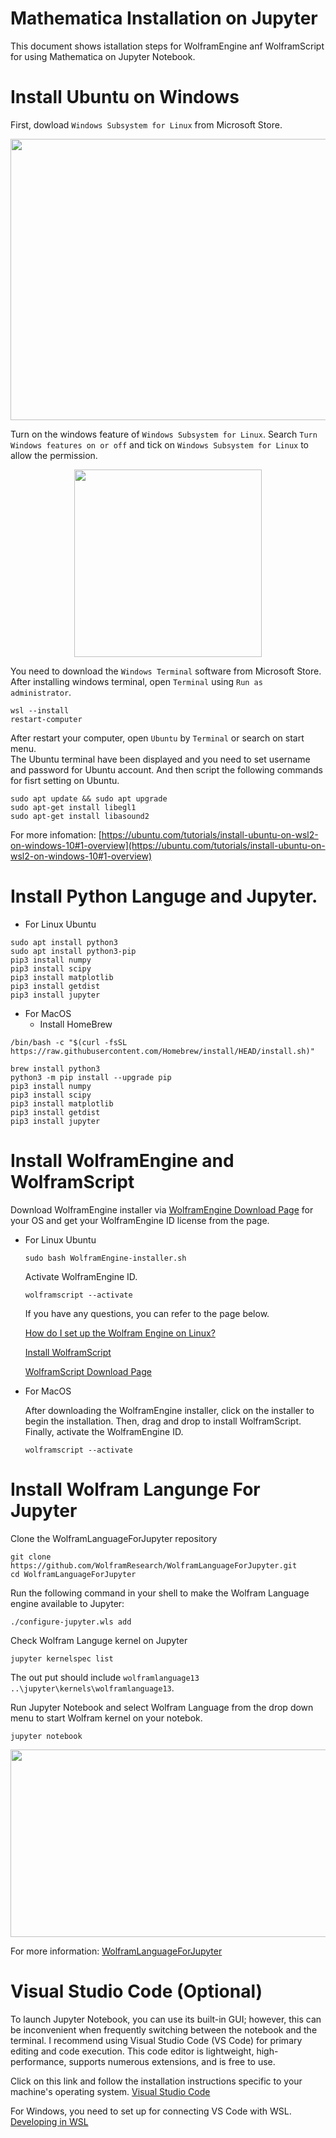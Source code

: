 # Mathematica Installation on Jupyter
This document shows istallation steps for WolframEngine anf WolframScript for using Mathematica on Jupyter Notebook.

Install Ubuntu on Windows
========================
First, dowload `Windows Subsystem for Linux` from Microsoft Store.

<p align="center">  
<img src="https://github.com/CraverBoyyy/Mathematica-Installation/assets/109847168/561f59c4-e73b-40a1-ae29-6fde23ffa87a" width="700px" height="450px"  align="center" >
</p>

Turn on the windows feature of `Windows Subsystem for Linux`. Search `Turn Windows features on or off` and tick on `Windows Subsystem for Linux` to allow the permission. 

<p align="center">  
<img src="https://github.com/CraverBoyyy/Mathematica-Installation/assets/109847168/c8d18143-35b0-4778-8f4e-0d277852f8e4" width="300px" height="300px"  align="center" >
</p>

You need to download the `Windows Terminal` software from Microsoft Store. After installing windows terminal, open `Terminal` using `Run as administrator`.
```Linux
wsl --install
restart-computer
```
After restart your computer, open `Ubuntu` by `Terminal` or search on start menu. \
The Ubuntu terminal have been displayed and you need to set username and password for Ubuntu account. And then script the following commands for fisrt setting on Ubuntu.
  ```Linux
  sudo apt update && sudo apt upgrade
  sudo apt-get install libegl1
  sudo apt-get install libasound2
  ```
For more infomation: [https://ubuntu.com/tutorials/install-ubuntu-on-wsl2-on-windows-10#1-overview](https://ubuntu.com/tutorials/install-ubuntu-on-wsl2-on-windows-10#1-overview)

  Install Python Languge and Jupyter.
  ========================
  - For Linux Ubuntu
  ```Linux
  sudo apt install python3
  sudo apt install python3-pip
  pip3 install numpy
  pip3 install scipy
  pip3 install matplotlib
  pip3 install getdist
  pip3 install jupyter
  ```
 - For MacOS
   - Install HomeBrew
```Linux
/bin/bash -c "$(curl -fsSL https://raw.githubusercontent.com/Homebrew/install/HEAD/install.sh)"
```
  ```Linux
brew install python3
python3 -m pip install --upgrade pip
pip3 install numpy
pip3 install scipy
pip3 install matplotlib
pip3 install getdist
pip3 install jupyter
  ```
 
Install WolframEngine and WolframScript
========================
Download WolframEngine installer via [WolframEngine Download Page](https://www.wolfram.com/engine/) for your OS and get your WolframEngine ID license from the page. 
- For Linux Ubuntu
  ```Linux
  sudo bash WolframEngine-installer.sh
  ```
  Activate WolframEngine ID.
  ```Linux
  wolframscript --activate
  ```
  If you have any questions, you can refer to the page below.
  
  [How do I set up the Wolfram Engine on Linux?](https://support.wolfram.com/46072)
  
  [Install WolframScript](https://reference.wolfram.com/language/workflow/InstallWolframScript.html)

  [WolframScript Download Page](https://www.wolfram.com/wolframscript/) 

- For MacOS

  After downloading the WolframEngine installer, click on the installer to begin the installation. Then, drag and drop to install WolframScript. Finally, activate the WolframEngine ID.
  ```Linux
  wolframscript --activate
  ```

Install Wolfram Langunge For Jupyter
========================
Clone the WolframLanguageForJupyter repository
```Linux
git clone https://github.com/WolframResearch/WolframLanguageForJupyter.git
cd WolframLanguageForJupyter
```
Run the following command in your shell to make the Wolfram Language engine available to Jupyter:
```Linux
./configure-jupyter.wls add
```
Check Wolfram Languge kernel on Jupyter
```Linux
jupyter kernelspec list
```
The out put should include `wolframlanguage13    ..\jupyter\kernels\wolframlanguage13`.

Run Jupyter Notebook and select Wolfram Language from the drop down menu to start Wolfram kernel on your notebok.
```Linux
jupyter notebook
```

<p align="center">  
<img src="https://github.com/CraverBoyyy/CosmoMC-Installation/assets/109847168/11febab3-4bac-4791-ba63-f1e5701f0d01" width="600px" height="300px"  align="center" >
</p>

For more information: [WolframLanguageForJupyter](https://github.com/WolframResearch/WolframLanguageForJupyter)

Visual Studio Code (Optional)
========================
To launch Jupyter Notebook, you can use its built-in GUI; however, this can be inconvenient when frequently switching between the notebook and the terminal. I recommend using Visual Studio Code (VS Code) for primary editing and code execution. This code editor is lightweight, high-performance, supports numerous extensions, and is free to use.

Click on this link and follow the installation instructions specific to your machine's operating system.
[Visual Studio Code](https://code.visualstudio.com/)

For Windows, you need to set up for connecting VS Code with WSL.
[Developing in WSL](https://code.visualstudio.com/docs/remote/wsl)

